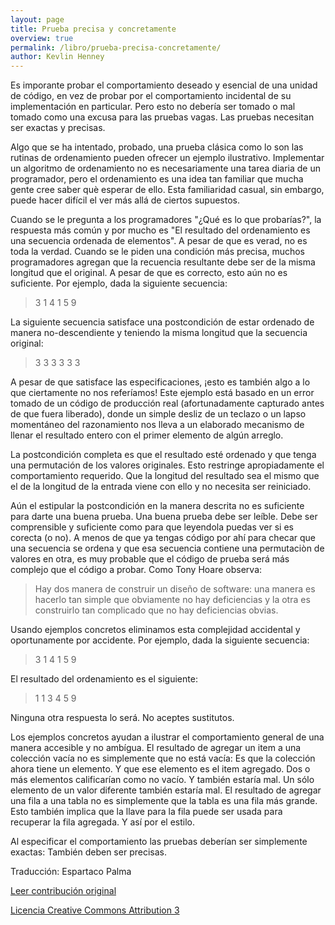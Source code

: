 ```yaml
---
layout: page
title: Prueba precisa y concretamente
overview: true
permalink: /libro/prueba-precisa-concretamente/
author: Kevlin Henney
---
```


Es imporante probar el comportamiento deseado y esencial de una unidad de código, en vez de probar por el comportamiento incidental de su implementación en particular. Pero esto no debería ser tomado o mal tomado como una excusa para las pruebas vagas. Las pruebas necesitan ser exactas y precisas.

Algo que se ha intentado, probado, una prueba clásica como lo son las rutinas de ordenamiento pueden ofrecer un ejemplo ilustrativo. Implementar un algoritmo de ordenamiento no es necesariamente una tarea diaria de un programador, pero el ordenamiento es una idea tan familiar que mucha gente cree saber què esperar de ello. Esta familiaridad casual, sin embargo, puede hacer difícil el ver más allá de ciertos supuestos.

Cuando se le pregunta a los programadores "¿Qué es lo que probarías?", la respuesta más común y por mucho es "El resultado del ordenamiento es una secuencia ordenada de elementos". A pesar de que es verad, no es toda la verdad. Cuando se le piden una condición más precisa, muchos programadores agregan que la recuencia resultante debe ser de la misma longitud que el original. A pesar de que es correcto, esto aún no es suficiente. Por ejemplo, dada la siguiente secuencia:

>3 1 4 1 5 9

La siguiente secuencia satisface una postcondición de estar ordenado de manera no-descendiente y teniendo la misma longitud que la secuencia original:

>3 3 3 3 3 3 

A pesar de que satisface las especificaciones, ¡esto es también algo a lo que ciertamente no nos referíamos! Este ejemplo está basado en un error tomado de un código de producción real (afortunadamente capturado antes de que fuera liberado), donde un simple desliz de un teclazo o un lapso momentáneo del razonamiento nos lleva a un elaborado mecanismo de llenar el resultado entero con el primer elemento de algún arreglo.

La postcondición completa es que el resultado esté ordenado y que tenga una permutación de los valores originales. Esto restringe apropiadamente el comportamiento requerido. Que la longitud del resultado sea el mismo que el de la longitud de la entrada viene con ello y no necesita ser reiniciado.

Aún el estipular la postcondición en la manera descrita no es suficiente para darte una buena prueba. Una buena prueba debe ser leíble. Debe ser comprensible y suficiente como para que leyendola puedas ver si es corecta (o no). A menos de que ya tengas código por ahí para checar que una secuencia se ordena y que esa secuencia contiene una permutaciòn de valores en otra, es muy probable que el código de prueba será más complejo que el código a probar. Como Tony Hoare observa:

>Hay dos manera de construir un diseño de software: una manera es hacerlo tan simple que obviamente no hay deficiencias y la otra es construirlo tan complicado que no hay deficiencias obvias.

Usando ejemplos concretos eliminamos esta complejidad accidental y oportunamente por accidente. Por ejemplo, dada la siguiente secuencia:

>3 1 4 1 5 9 

El resultado del ordenamiento es el siguiente:

>1 1 3 4 5 9 

Ninguna otra respuesta lo será. No aceptes sustitutos.

Los ejemplos concretos ayudan a ilustrar el comportamiento general de una manera accesible y no ambígua. El resultado de agregar un item a una colección vacía no es simplemente que no está vacía: Es que la colección ahora tiene un elemento. Y que ese elemento es el item agregado. Dos o más elementos calificarían como no vacío. Y también estaría mal. Un sólo elemento de un valor diferente también estaría mal. El resultado de agregar una fila a una tabla no es simplemente que la tabla es una fila más grande. Esto también implica que la llave para la fila puede ser usada para recuperar la fila agregada. Y así por el estilo.

Al especificar el comportamiento las pruebas deberían ser simplemente exactas: También deben ser precisas.


Traducción: Espartaco Palma


[Leer contribución original](http://programmer.97things.oreilly.com/wiki/index.php/Test_Precisely_and_Concretely)

[Licencia Creative Commons Attribution 3](http://creativecommons.org/licenses/by/3.0/us/deed.es)